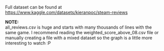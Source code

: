 Full dataset can be found at
https://www.kaggle.com/datasets/kieranpoc/steam-reviews

**NOTE:**  
all_reviews.csv is huge and starts with many thousands of lines with the same game.
I recommend reading the weighted_score_above_08.csv file or manually creating a file with a mixed dataset so the graph is a little more interesting to watch :P
